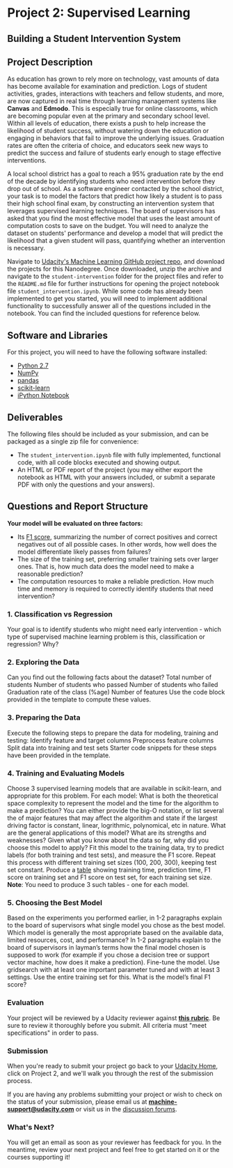 # Project 2: Supervised Learning
## Building a Student Intervention System

## Project Description

As education has grown to rely more on technology, vast amounts of data has become available for examination and prediction. Logs of student activities, grades, interactions with teachers and fellow students, and more, are now captured in real time through learning management systems like **Canvas** and **Edmodo**. This is especially true for online classrooms, which are becoming popular even at the primary and secondary school level. Within all levels of education, there exists a push to help increase the likelihood of student success, without watering down the education or engaging in behaviors that fail to improve the underlying issues. Graduation rates are often the criteria of choice, and educators seek new ways to predict the success and failure of students early enough to stage effective interventions.

A local school district has a goal to reach a 95% graduation rate by the end of the decade by identifying students who need intervention before they drop out of school. As a software engineer contacted by the school district, your task is to model the factors that predict how likely a student is to pass their high school final exam, by constructing an intervention system that leverages supervised learning techniques. The board of supervisors has asked that you find the most effective model that uses the least amount of computation costs to save on the budget. You will need to analyze the dataset on students' performance and develop a model that will predict the likelihood that a given student will pass, quantifying whether an intervention is necessary.

Navigate to [Udacity's Machine Learning GitHub project repo](https://github.com/udacity/machine-learning/tree/master/projects), and download the projects for this Nanodegree. Once downloaded, unzip the archive and navigate to the `student-intervention` folder for the project files and refer to the `README.md` file for further instructions for opening the project notebook file `student_intervention.ipynb`. While some code has already been implemented to get you started, you will need to implement additional functionality to successfully answer all of the questions included in the notebook. You can find the included questions for reference below.

## Software and Libraries
 For this project, you will need to have the following software installed:
 
- [Python 2.7](https://www.python.org/download/releases/2.7/)
- [NumPy](http://www.numpy.org/)
- [pandas](http://pandas.pydata.org/)
- [scikit-learn](http://scikit-learn.org/stable/)
- [iPython Notebook](http://ipython.org/notebook.html)

## Deliverables

The following files should be included as your submission, and can be packaged as a single zip file for convenience:
- The `student_intervention.ipynb` file with fully implemented, functional code, with all code blocks executed and showing output.
- An HTML or PDF report of the project (you may either export the notebook as HTML with your answers included, or submit a separate PDF with only the questions and your answers).

## Questions and Report Structure

**Your model will be evaluated on three factors:**

- Its <a href="https://en.wikipedia.org/wiki/F1_score">F1 score</a>, summarizing the number of correct positives and correct negatives out of all possible cases. In other words, how well does the model differentiate likely passes from failures?
- The size of the training set, preferring smaller training sets over larger ones. That is, how much data does the model need to make a reasonable prediction?
- The computation resources to make a reliable prediction. How much time and memory is required to correctly identify students that need intervention?

### 1. Classification vs Regression

Your goal is to identify students who might need early intervention - which type of supervised machine learning problem is this, classification or regression? Why?

### 2. Exploring the Data
Can you find out the following facts about the dataset?
Total number of students
Number of students who passed
Number of students who failed
Graduation rate of the class (%age)
Number of features
Use the code block provided in the template to compute these values.

### 3. Preparing the Data
Execute the following steps to prepare the data for modeling, training and testing:
Identify feature and target columns
Preprocess feature columns
Split data into training and test sets
Starter code snippets for these steps have been provided in the template.

### 4. Training and Evaluating Models
Choose 3 supervised learning models that are available in scikit-learn, and appropriate for this problem. For each model:
What is both the theoretical space complexity to represent the model and the time for the algorithm to make a prediction? You can either provide the big-O notation, or list several the of major features that may affect the algorithm and state if the largest driving factor is constant, linear, logrithmic, polynomical, etc in nature.
What are the general applications of this model? What are its strengths and weaknesses?
Given what you know about the data so far, why did you choose this model to apply?
Fit this model to the training data, try to predict labels (for both training and test sets), and measure the F1 score. Repeat this process with different training set sizes (100, 200, 300), keeping test set constant.
Produce a <a href="https://docs.google.com/document/d/1Goxw-6M0umOCokCFqTr-g7SU_5f6MIm_wqXmh9Cnjhw/pub" target="_blank">table</a> showing training time, prediction time, F1 score on training set and F1 score on test set, for each training set size.<br>
**Note**: You need to produce 3 such tables - one for each model.

### 5. Choosing the Best Model
Based on the experiments you performed earlier, in 1-2 paragraphs explain to the board of supervisors what single model you chose as the best model. Which model is generally the most appropriate based on the available data, limited resources, cost, and performance?
In 1-2 paragraphs explain to the board of supervisors in layman’s terms how the final model chosen is supposed to work (for example if you chose a decision tree or support vector machine, how does it make a prediction).
Fine-tune the model. Use gridsearch with at least one important parameter tuned and with at least 3 settings. Use the entire training set for this.
What is the model’s final F1 score?

### Evaluation

Your project will be reviewed by a Udacity reviewer against **<a href="https://review.udacity.com/#!/projects/5446988865/rubric" target="_blank"> this rubric</a>**. Be sure to review it thoroughly before you submit. All criteria must "meet specifications" in order to pass.

### Submission
When you're ready to submit your project go back to your <a href="https://www.udacity.com/me" target="_blank">Udacity Home</a>, click on Project 2, and we'll walk you through the rest of the submission process.

If you are having any problems submitting your project or wish to check on the status of your submission, please email us at **machine-support@udacity.com** or visit us in the <a href="http://discussions.udacity.com" target="_blank">discussion forums</a>.

### What's Next?
You will get an email as soon as your reviewer has feedback for you. In the meantime, review your next project and feel free to get started on it or the courses supporting it!
